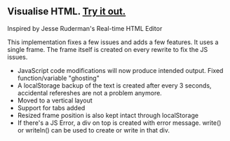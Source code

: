## Visualise HTML. [Try it out.](https://ammaraslam10.github.io/Visualise-HTML/Visualise.html) 

Inspired by Jesse Ruderman's Real-time HTML Editor

This implementation fixes a few issues and adds a few features. It uses a single frame. The frame itself is created on every rewrite to fix the JS issues.

* JavaScript code modifications will now produce intended output. Fixed function/variable "ghosting"
* A localStorage backup of the text is created after every 3 seconds, accidental refereshes are not a problem anymore.
* Moved to a vertical layout
* Support for tabs added
* Resized frame position is also kept intact through localStorage
* If there's a JS Error, a div on top is created with error message. write() or writeln() can be used to create or write in that div.
